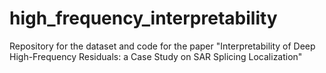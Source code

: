 # high_frequency_interpretability
Repository for the dataset and code for the paper "Interpretability of Deep High-Frequency Residuals: a Case Study on SAR Splicing Localization"
